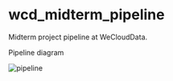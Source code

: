 # wcd_midterm_pipeline
Midterm project pipeline at WeCloudData.

Pipeline diagram

![pipeline](https://user-images.githubusercontent.com/88790752/146460695-4d0e28f5-03af-4148-a195-9572668ea8be.jpg)
